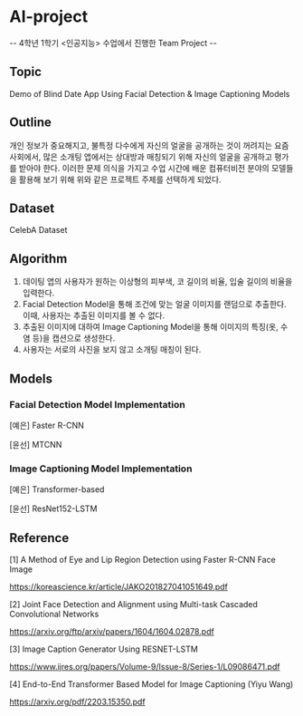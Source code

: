 # AI-project
-- 4학년 1학기 <인공지능> 수업에서 진행한 Team Project --
## Topic
Demo of Blind Date App Using Facial Detection & Image Captioning Models
## Outline
개인 정보가 중요해지고, 불특정 다수에게 자신의 얼굴을 공개하는 것이 꺼려지는 요즘 사회에서, 많은 소개팅 앱에서는 상대방과 매칭되기 위해 자신의 얼굴을 공개하고 평가를 받아야 한다. 이러한 문제 의식을 가지고 수업 시간에 배운 컴퓨터비전 분야의 모델들을 활용해 보기 위해 위와 같은 프로젝트 주제를 선택하게 되었다.
## Dataset
CelebA Dataset
## Algorithm
1. 데이팅 앱의 사용자가 원하는 이상형의 피부색, 코 길이의 비율, 입술 길이의 비율을 입력한다.
2. Facial Detection Model을 통해 조건에 맞는 얼굴 이미지를 랜덤으로 추출한다. 이때, 사용자는 추출된 이미지를 볼 수 없다.
3. 추출된 이미지에 대하여 Image Captioning Model을 통해 이미지의 특징(옷, 수염 등)을 캡션으로 생성한다.
4. 사용자는 서로의 사진을 보지 않고 소개팅 매칭이 된다.
## Models
### Facial Detection Model Implementation
[예은] Faster R-CNN

[윤선] MTCNN
### Image Captioning Model Implementation
[예은] Transformer-based

[윤선] ResNet152-LSTM
## Reference
[1] A Method of Eye and Lip Region Detection using Faster R-CNN Face Image

https://koreascience.kr/article/JAKO201827041051649.pdf

[2] Joint Face Detection and Alignment using Multi-task Cascaded Convolutional Networks

https://arxiv.org/ftp/arxiv/papers/1604/1604.02878.pdf

[3] Image Caption Generator Using RESNET-LSTM

https://www.ijres.org/papers/Volume-9/Issue-8/Series-1/L09086471.pdf

[4] End-to-End Transformer Based Model for Image Captioning (Yiyu Wang)

https://arxiv.org/pdf/2203.15350.pdf
